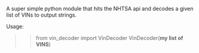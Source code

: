 A super simple python module that hits the NHTSA api and decodes a given list of VINs to output strings.

Usage:

>>from vin_decoder import VinDecoder
>>VinDecoder(**my list of VINS**)
